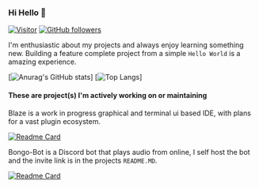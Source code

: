 ### Hi Hello 🎉
[![Visitor](https://visitor-badge.laobi.icu/badge?page_id=Redhawk18.Redhawk18)](https://github.com/Redhawk18) [![GitHub followers](https://shields.io/github/followers/Redhawk18.svg?label=Follow&style=social)](https://github.com/Redhawk18,tab=followers)

I'm enthusiastic about my projects and always enjoy learning something new. Building a feature complete project from a simple `Hello World` is a amazing experience.

[![Anurag's GitHub stats](https://github-readme-stats.vercel.app/api?username=redhawk18&theme=transparent)]
[![Top Langs](https://github-readme-stats.vercel.app/api/top-langs/?username=Redhawk18&theme=transparent&layout=donut)]

#### These are project(s) I'm actively working on or maintaining

Blaze is a work in progress graphical and terminal ui based IDE, with plans for a vast plugin ecosystem. 

[![Readme Card](https://github-readme-stats.vercel.app/api/pin/?username=Redhawk18&repo=code-editor&theme=transparent)](https://github.com/Redhawk18/blaze)

Bongo-Bot is a Discord bot that plays audio from online, I self host the bot and the invite link is in the projects `README.MD`.

[![Readme Card](https://github-readme-stats.vercel.app/api/pin/?username=Redhawk18&repo=Bongo-Bot&theme=transparent)](https://github.com/Redhawk18/Bongo-Bot)
